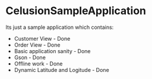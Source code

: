 # CelusionSampleApplication

Its just a sample application which contains:

- Customer View  - Done
- Order View  - Done
- Basic application sanity  - Done
- Gson  - Done
- Offline work  - Done
- Dynamic Latitude and Logitude - Done

